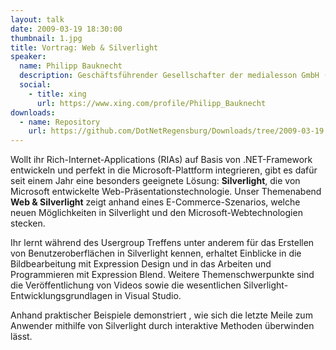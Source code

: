 ```yaml
---
layout: talk
date: 2009-03-19 18:30:00
thumbnail: 1.jpg
title: Vortrag: Web & Silverlight
speaker:
  name: Philipp Bauknecht
  description: Geschäftsführender Gesellschafter der medialesson GmbH (Pforzheim) und dort für die Beratung, Konzeption und Produktion von Lösungen für webbasierte und lokale Rich-Media-Anwendungen zuständig. Neben zahlreichen Projekten mit kleinen und mittelständischen Kunden sammelte er wertvolle Erfahrungen in der Entwicklung von Lernsoftware für den Geschichtsunterricht. Sein Know-how gibt er seit zwei Jahren an Studenten der Hochschule Pforzheim weiter. Seit 2008 beschäftigt er sich intensiv mit Microsoft Silverlight. Das von ihm entwickelte Silverlight Szenario vermittelt er als Trainer und als Autor von CodeClips. Seinem Studium zum Diplombetriebswirt mit der Fachrichtung Werbung verdankt er seine kreative Denkweise und die Sammelleidenschaft für Werbeclips.
  social:
    - title: xing
      url: https://www.xing.com/profile/Philipp_Bauknecht
downloads:
  - name: Repository
    url: https://github.com/DotNetRegensburg/Downloads/tree/2009-03-19
---
```

Wollt ihr Rich-Internet-Applications (RIAs) auf Basis von .NET-Framework entwickeln und perfekt in die Microsoft-Plattform integrieren, gibt es dafür seit einem Jahr eine besonders geeignete Lösung: **Silverlight**, die von Microsoft entwickelte Web-Präsentationstechnologie. Unser Themenabend **Web & Silverlight** zeigt anhand eines E-Commerce-Szenarios, welche neuen Möglichkeiten in Silverlight und den Microsoft-Webtechnologien stecken.
                        
Ihr lernt während des Usergroup Treffens unter anderem  für das Erstellen von Benutzeroberflächen in Silverlight kennen, erhaltet Einblicke in die Bildbearbeitung mit Expression Design und in das Arbeiten und Programmieren mit Expression Blend. Weitere Themenschwerpunkte sind die Veröffentlichung von Videos sowie die wesentlichen Silverlight-Entwicklungsgrundlagen in Visual Studio.
                        
Anhand praktischer Beispiele demonstriert , wie sich die letzte Meile zum Anwender mithilfe von Silverlight durch interaktive Methoden überwinden lässt.